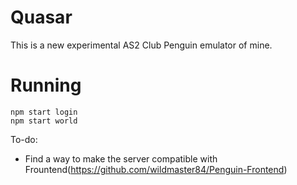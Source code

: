 # Quasar

This is a new experimental AS2 Club Penguin emulator of mine.

# Running

```
npm start login
npm start world
```

To-do:
- Find a way to make the server compatible with Frountend(https://github.com/wildmaster84/Penguin-Frontend)
